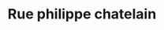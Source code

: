 ---
title: Rue philippe chatelain #10
url: /rue-philippe-chatelain-10/
latitude: 19.462
longitude: -72.692
---